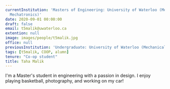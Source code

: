 ```yaml
---
currentInstitution: 'Masters of Engineering: University of Waterloo (Mechanical &
  Mechatronics)'
date: 2020-09-01 00:00:00
draft: false
email: t5malik@uwaterloo.ca
extention: null
image: images/people/t5malik.jpg
office: null
previousInstitution: 'Undergraduate: University of Waterloo (Mechanical)'
tags: [t5malik, COOP, alumn]
tenure: "Co-op student"
title: Taha Malik
---
```


I'm a Master's student in engineering with a passion in design. I enjoy playing basketball, photography, and working on my car!